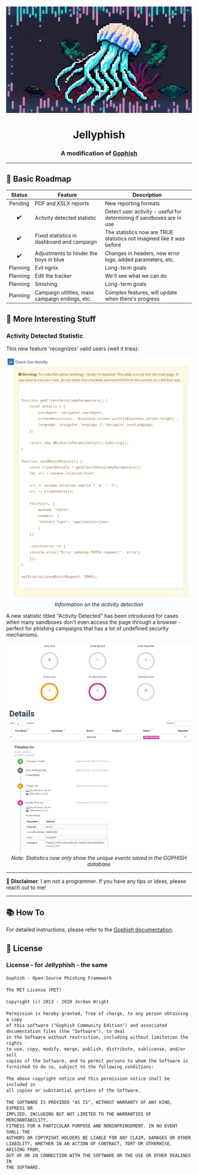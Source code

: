 <p align="center">
    <img src="extras/jellyphish.jpg" alt="Jellyphish Logo">
</p>

<h1 align="center">Jellyphish</h1>
<h3 align="center">A modification of <a href="https://getgophish.com">Gophish</a></h3>

---

## 🚀 Basic Roadmap

| Status       | Feature                                             | Description                                                            |
|:------------:|-----------------------------------------------------|------------------------------------------------------------------------|
| Pending      | PDF and XSLX reports                                | New reporting formats                                                  |
| ✔️           | Activity detected statistic                         | Detect user activity - useful for determining if sandboxes are in use  |
| ✔️           | Fixed statistics in dashboard and campaign          | The statistics now are TRUE statistics not imagined like it was before |
| ✔️           | Adjustments to hinder the boys in blue              | Changes in headers, new error logs, added parameters, etc.             |
| Planning     | Evil ngnix                                          | Long-term goals                                                        |
| Planning     | Edit the tracker                                    | We'll see what we can do                                               |
| Planning     | Smishing                                            | Long-term goals                                                        |
| Planning     | Campaign utilities, mass campaign endings, etc.     | Complex features, will update when there's progress                    |

## 🧐 More Interesting Stuff

### Activity Detected Statistic
This new feature 'recognizes' valid users (well it tries):

<p align="center">
    <img src="extras/activity_info.PNG" alt="Activity Info">
    <br>
    <em>Information on the activity detection</em>
</p>

A new statistic titled "Activity Detected" has been introduced for cases when many sandboxes don't even access the page through a browser - perfect for phishing campaigns that has a lot of undefined security mechanisms.

<p align="center">
    <img src="extras/activity_statistics.PNG" alt="Capture">
    <br>
    <em>Note: Statistics now only show the unique events saved in the GOPHISH database</em>
</p>

---

🚨 **Disclaimer**: I am not a programmer. If you have any tips or ideas, please reach out to me!

---

## 📚 How To
For detailed instructions, please refer to the [Gophish documentation](https://getgophish.com).

## 🔖 License
### License - for Jellyphish - the same
```
Gophish - Open-Source Phishing Framework

The MIT License (MIT)

Copyright (c) 2013 - 2020 Jordan Wright

Permission is hereby granted, free of charge, to any person obtaining a copy
of this software ("Gophish Community Edition") and associated documentation files (the "Software"), to deal
in the Software without restriction, including without limitation the rights
to use, copy, modify, merge, publish, distribute, sublicense, and/or sell
copies of the Software, and to permit persons to whom the Software is
furnished to do so, subject to the following conditions:

The above copyright notice and this permission notice shall be included in
all copies or substantial portions of the Software.

THE SOFTWARE IS PROVIDED "AS IS", WITHOUT WARRANTY OF ANY KIND, EXPRESS OR
IMPLIED, INCLUDING BUT NOT LIMITED TO THE WARRANTIES OF MERCHANTABILITY,
FITNESS FOR A PARTICULAR PURPOSE AND NONINFRINGEMENT. IN NO EVENT SHALL THE
AUTHORS OR COPYRIGHT HOLDERS BE LIABLE FOR ANY CLAIM, DAMAGES OR OTHER
LIABILITY, WHETHER IN AN ACTION OF CONTRACT, TORT OR OTHERWISE, ARISING FROM,
OUT OF OR IN CONNECTION WITH THE SOFTWARE OR THE USE OR OTHER DEALINGS IN
THE SOFTWARE.
```
